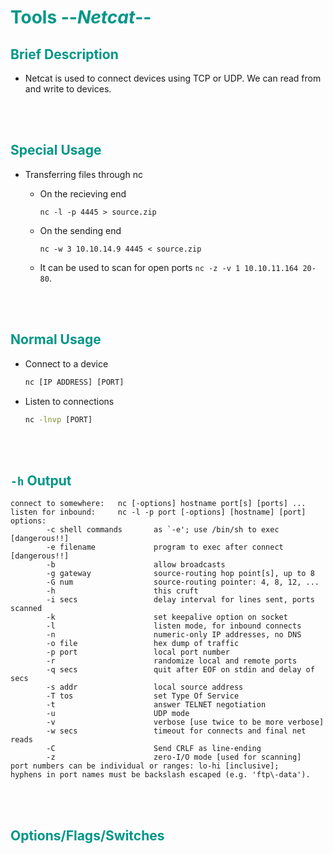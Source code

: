# <span style="color:#009688">Tools --*Netcat*--</span> 

## <span style="color:#009688"> Brief Description  

* Netcat is used to connect devices using TCP or UDP. We can read from and write to devices.

<br/><br/>

## <span style="color:#009688">Special Usage  

* Transferring files through nc  

  * On the recieving end  
    ```console
    nc -l -p 4445 > source.zip
    ```  

  * On the sending end  
    ```console
    nc -w 3 10.10.14.9 4445 < source.zip
    ```  


  * It can be used to scan for open ports `nc -z -v 1 10.10.11.164 20-80`.   

<br/><br/>

## <span style="color:#009688">Normal Usage  

* Connect to a device  
  ```cmd
  nc [IP ADDRESS] [PORT]
  ```

* Listen to connections  

  ```cmd
  nc -lnvp [PORT]
  ```


<br/><br/>

## <span style="color:#009688">`-h` Output  
  ```
  connect to somewhere:   nc [-options] hostname port[s] [ports] ... 
  listen for inbound:     nc -l -p port [-options] [hostname] [port]
  options:
          -c shell commands       as `-e'; use /bin/sh to exec [dangerous!!]
          -e filename             program to exec after connect [dangerous!!]
          -b                      allow broadcasts
          -g gateway              source-routing hop point[s], up to 8
          -G num                  source-routing pointer: 4, 8, 12, ...
          -h                      this cruft
          -i secs                 delay interval for lines sent, ports scanned
          -k                      set keepalive option on socket
          -l                      listen mode, for inbound connects
          -n                      numeric-only IP addresses, no DNS
          -o file                 hex dump of traffic
          -p port                 local port number
          -r                      randomize local and remote ports
          -q secs                 quit after EOF on stdin and delay of secs
          -s addr                 local source address
          -T tos                  set Type Of Service
          -t                      answer TELNET negotiation
          -u                      UDP mode
          -v                      verbose [use twice to be more verbose]
          -w secs                 timeout for connects and final net reads
          -C                      Send CRLF as line-ending
          -z                      zero-I/O mode [used for scanning]
  port numbers can be individual or ranges: lo-hi [inclusive];
  hyphens in port names must be backslash escaped (e.g. 'ftp\-data').
  ```

<br/><br/>

## <span style="color:#009688">Options/Flags/Switches  

<br/><br/>
